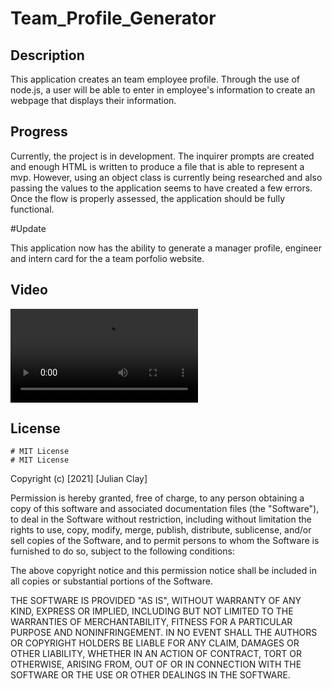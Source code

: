 # Team_Profile_Generator

## Description

This application creates an team employee profile. Through the use of node.js, a user will be
able to enter in employee's information to create an webpage that displays their information.

## Progress
Currently, the project is in development. The inquirer prompts are created and enough HTML is written to produce a file that is able to represent a mvp. However, using an object class is currently being researched and also passing the values to the application seems to have created a few errors. Once the flow is properly assessed, the application should be fully functional.

#Update

This application now has the ability to generate a manager profile, engineer and intern card for the a team porfolio website. 

## Video

![Demo](TPGDemo.webm)

## License 
    # MIT License
    # MIT License

Copyright (c) [2021] [Julian Clay]

Permission is hereby granted, free of charge, to any person obtaining a copy
of this software and associated documentation files (the "Software"), to deal
in the Software without restriction, including without limitation the rights
to use, copy, modify, merge, publish, distribute, sublicense, and/or sell
copies of the Software, and to permit persons to whom the Software is
furnished to do so, subject to the following conditions:

The above copyright notice and this permission notice shall be included in all
copies or substantial portions of the Software.

THE SOFTWARE IS PROVIDED "AS IS", WITHOUT WARRANTY OF ANY KIND, EXPRESS OR
IMPLIED, INCLUDING BUT NOT LIMITED TO THE WARRANTIES OF MERCHANTABILITY,
FITNESS FOR A PARTICULAR PURPOSE AND NONINFRINGEMENT. IN NO EVENT SHALL THE
AUTHORS OR COPYRIGHT HOLDERS BE LIABLE FOR ANY CLAIM, DAMAGES OR OTHER
LIABILITY, WHETHER IN AN ACTION OF CONTRACT, TORT OR OTHERWISE, ARISING FROM,
OUT OF OR IN CONNECTION WITH THE SOFTWARE OR THE USE OR OTHER DEALINGS IN THE
SOFTWARE.
 